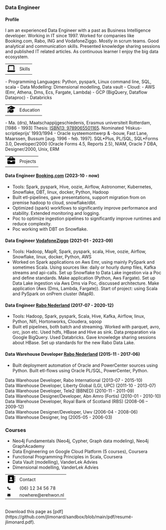 ### Data Engineer

#### Profile
I am an experienced Data Engineer with a past as Business Intelligence developer. Working in IT since 1997. Worked for companies like Booking.com, Rabo, ING and VodafoneZiggo. Mostly in scrum teams. 
Good analytical and communication skills. Presented knowledge sharing sessions and published IT related articles. As continuous learner I enjoy the big data ecosystem.

<table>
  <tr>
    <td>
    <img src="img/laptop-solid.svg" width="25" height="25" alt="Skills"></td>
    <td>Skills</td>
  </tr>
</table>
- Programming Languages: Python, pyspark, Linux command line, SQL, scala
- Data Modelling: Dimensional modelling, Data vault
- Cloud: 
   - AWS (Emr, Athena, Dms, Ecs, Fargate, Lambda)
   - GCP (BigQuery, Dataflow Dataproc)
   - Databricks


<table>
  <tr>
    <td>
    <img src="img/graduation-cap-solid.svg" width="25" height="25" alt="Education"></td>
    <td>Education</td>
  </tr>
</table>
- Ma. (drs), Maatschappijgeschiedenis, Erasmus universiteit Rotterdam, [1986 - 1993]
Thesis: <a href="https://verloren.nl/Webshop/Detail/catid/22584/eid/25786/de-vertrouwde-van-mijn-hart" target="_blank">ISBN13: 9789065501165</a>. Nominated ‘Hiskus-scriptieprijs’ 1993/1994			        		
- Oracle systeemontwerp & -bouw, Fast Lane, Maarssen, Bussum
[aug. 1996 - feb. 1997]. SQL*Plus, PL/SQL, SQL*Forms 3.0, Developer/2000 (Oracle Forms 4.5, Reports 2.5), NIAM, Oracle 7 DBA, Designer/2000, Unix, ERM


<table>
  <tr>
    <td>
    <img src="img/briefcase-solid.svg" width="25" height="25" alt="Projects"></td>
    <td>Projects</td>
  </tr>
</table>

#### Data Engineer <a href="https://www.booking.com/" target="_blank">Booking.com</a> (2023-10 - now)
- Tools: Spark, pyspark, Hive, oozie, Airflow, Astronomer, Kubernetes, Snowflake, DBT, linux, docker, Python, Hadoop
- Built etl-pipelines, gave presentations, support migration from on premise hadoop to cloud, snowflake/dbt.
- Optimized (spark) workflows to significantly improve performance and stability. Extended monitoring and logging.
- Poc to optimize ingestion pipelines to significantly improve runtimes and reduce complexity.
- Poc working with DBT on Snowflake.

#### Data Engineer <a href="https://www.vodafoneziggo.nl/" target="_blank">VodafoneZiggo</a> (2021-01 - 2023-09)
- Tools: Hadoop, MapR, Spark, pyspark, scala, Hive, oozie, Airflow, Snowflake, linux, docker, Python, AWS
- Worked on Spark applications on Aws Emr, using mainly PySpark and sometimes Scala. Using sources like: daily or hourly dump files, Kafka streams and api-calls. Set up Snowflake to Data Lake ingestion via a Poc and define standards. Make application (Python, Aws Fargate). Set up Data Lake ingestion via Aws Dms via Poc, discussed architecture. Make application (Aws (Dms, Lambda, Fargate)). Start of project: using Scala and PySpark on onPrem cluster (MapR).

#### Data Engineer <a href="https://www.rabobank.nl/" target="_blank">Rabo Nederland</a> (2017-07 - 2020-12)
- Tools: Hadoop, Spark, pyspark, Scala, Hive, Kafka, Airflow, linux, Python, Nifi, Hortonworks, Cloudera, sqoop
- Built etl pipelines, both batch and streaming. Worked with parquet, avro, orc, json etc. Used hdfs, HBase and Hive as sink. Data preparation via Google BigQuery. Used Databricks. Gave knowledge sharing sessions about HBase. Set up standards for the new Rabo Data Lake.

#### Data Warehouse Developer <a href="https://www.rabobank.nl/" target="_blank">Rabo Nederland</a> (2015-11 - 2017-06)
- Built deployment automation of Oracle and PowerCenter sources using Python. Built etl-flows using Oracle PL/SQL, PowerCenter, Python.

Data Warehouse Developer, Rabo International (2013-07 - 2015-10)  
Data Warehouse Developer, Liberty Global (LGI, UPC) (2011-10 - 2013-07)  
Data Warehouse Developer, Tele2 (BBNED) (2010-11 - 2011-09)  
Data Warehouse Designer/Developer, Abn Amro (Fortis) (2010-01 - 2010-10)   
Data Warehouse Developer, Royal Bank of Scotland (RBS) (2008-06 – 2009-12)   
Data Warehouse Designer/Developer, Uwv (2006-04 - 2008-06)  
Data Warehouse Designer, Ing (2005-05 - 2006-03)    


### Courses
- Neo4j Fundamentals (Neo4j, Cypher, Graph data modeling), Neo4j GraphAcademy 
- Data Engineering on Google Cloud Platform (5 courses), Coursera 
- Functional Programming Principles in Scala, Coursera
- Data Vault (modelling), VanderLek Advies
- Dimensional modelling, VanderLek Advies


<table>
  <tr>
    <td>
    <img src="img/address-book-solid.svg" width="25" height="25" alt="Contact"></td>
    <td>Contact</td>
  </tr>
  <tr>
    <td>
    <img src="img/phone-solid.svg" width="10" height="10" alt="Phone"></td>
    <td>(06) 12 34 56 78</td>
  </tr>
  <tr>
    <td>
    <img src="img/envelope-solid.svg" width="10" height="10" alt="email"></td>
    <td>nowhere@erehwon.nl</td>
  </tr>
</table>
<BR>
Download this page as [pdf](https://github.com/jlimonard/sandbox/blob/main/pdf/resumé-jlimonard.pdf).

